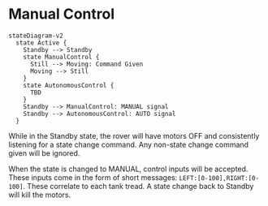# Manual Control

```mermaid
stateDiagram-v2
  state Active {
    Standby --> Standby
    state ManualControl {
      Still --> Moving: Command Given
      Moving --> Still
    }
    state AutonomousControl {
      TBD
    }
    Standby --> ManualControl: MANUAL signal
    Standby --> AutonomousControl: AUTO signal
  }
```

While in the Standby state, the rover will have motors OFF and consistently listening for a state change command. Any non-state change command given will be ignored.

When the state is changed to MANUAL, control inputs will be accepted. These inputs come in the form of short messages: `LEFT:[0-100],RIGHT:[0-100]`. These correlate to each tank tread. A state change back to Standby will kill the motors.
